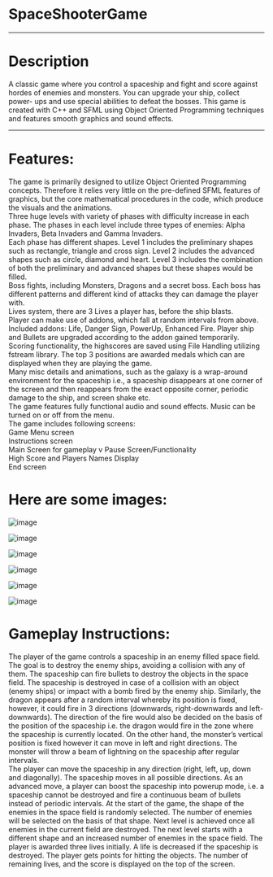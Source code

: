 # SpaceShooterGame
<hr>

# Description
A classic game where you control a spaceship and fight and score against hordes of enemies and monsters. You can upgrade your ship, collect power- ups and use special abilities to defeat the bosses. This game is created with C++ and SFML using Object Oriented Programming techniques and features smooth graphics and sound effects.
<hr>

# Features:
The game is primarily designed to utilize Object Oriented Programming concepts. Therefore it relies very little on the pre-defined SFML features of graphics, but the core mathematical procedures in the code, which produce the visuals and the animations.
<br>
Three huge levels with variety of phases with difficulty increase in each phase. The phases in each level include three types of enemies: Alpha Invaders, Beta Invaders and Gamma Invaders.
<br>
Each phase has different shapes. Level 1 includes the preliminary shapes such as rectangle, triangle and cross sign. Level 2 includes the advanced shapes such as circle, diamond and heart. Level 3 includes the combination of both the preliminary and advanced shapes but these shapes would be filled.
<br>
Boss fights, including Monsters, Dragons and a secret boss. Each boss has different patterns and different kind of attacks they can damage the player with.
<br>
Lives system, there are 3 Lives a player has, before the ship blasts.
<br>
Player can make use of addons, which fall at random intervals from above. Included addons: Life, Danger Sign, PowerUp, Enhanced Fire. Player ship and Bullets are upgraded according to the addon gained temporarily.
<br>
Scoring functionality, the highscores are saved using File Handling utilizing fstream library. The top 3 positions are awarded medals which can are displayed when they are playing the game.
<br>
Many misc details and animations, such as the galaxy is a wrap-around environment for the spaceship i.e., a spaceship disappears at one corner of the screen and then reappears from the exact opposite corner, periodic damage to the ship, and screen shake etc.
<br>
The game features fully functional audio and sound effects. Music can be turned on or off from the menu.
<br>
The game includes following screens:
<br>
Game Menu screen
<br>
Instructions screen
<br>
Main Screen for gameplay
v
Pause Screen/Functionality
<br>
High Score and Players Names Display
<br>
End screen
<br>

# Here are some images:


![image](https://github.com/user-attachments/assets/55ec54f4-5371-4825-bb22-1a02c5606930)



![image](https://github.com/user-attachments/assets/26434cc5-1678-4939-89d4-58f1d2e09fd0)

![image](https://github.com/user-attachments/assets/c89bbaee-64c3-485d-8870-a0a1544fab31)

![image](https://github.com/user-attachments/assets/8dd9824b-5353-4323-a138-b10dd2cf2dc5)

![image](https://github.com/user-attachments/assets/38ccab0a-4abc-4c1d-9157-25b5fd4a5c8d)

![image](https://github.com/user-attachments/assets/32809291-92e9-40d5-ab77-18d0a53d37cd)


# Gameplay Instructions:


The player of the game controls a spaceship in an enemy filled space field. The goal is to destroy the enemy ships, avoiding a collision with any of them. The spaceship can fire bullets to destroy the objects in the space field. The spaceship is destroyed in case of a collision with an object (enemy ships) or impact with a bomb fired by the enemy ship. Similarly, the dragon appears after a random interval whereby its position is fixed, however, it could fire in 3 directions (downwards, right-downwards and left-downwards). The direction of the fire would also be decided on the basis of the position of the spaceship i.e. the dragon would fire in the zone where the spaceship is currently located. On the other hand, the monster’s vertical position is fixed however it can move in left and right directions. The monster will throw a beam of lightning on the spaceship after regular intervals.
<br>
The player can move the spaceship in any direction (right, left, up, down and diagonally). The spaceship moves in all possible directions. As an advanced move, a player can boost the spaceship into powerup mode, i.e. a spaceship cannot be destroyed and fire a continuous beam of bullets instead of periodic intervals. At the start of the game, the shape of the enemies in the space field is randomly selected. The number of enemies will be selected on the basis of that shape. Next level is achieved once all enemies in the current field are destroyed. The next level starts with a different shape and an increased number of enemies in the space field. The player is awarded three lives initially. A life is decreased if the spaceship is destroyed. The player gets points for hitting the objects. The number of remaining lives, and the score is displayed on the top of the screen.




